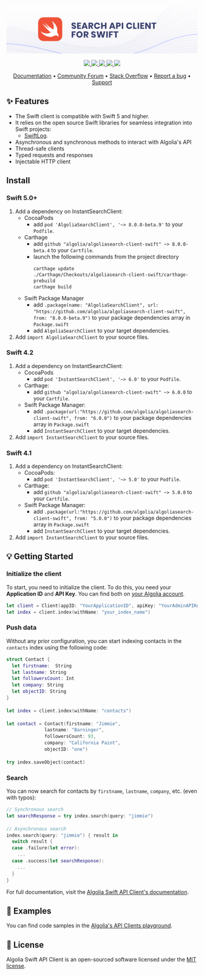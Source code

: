 <p align="center">
  <a href="https://www.algolia.com">
    <img alt="Algolia for Swift" src="banner.png" >
  </a>
</p>

<p align="center">
  <a href="https://cocoapods.org/pods/AlgoliaSearchClient">
    <img src="http://img.shields.io/cocoapods/v/AlgoliaSearchClient.svg?style=flat"></img>
  </a>
  <a href="https://cocoapods.org/pods/AlgoliaSearchClient">
    <img src="http://img.shields.io/cocoapods/p/AlgoliaSearchClient.svg?style=flat"></img>
  </a>
  <a href="https://github.com/Carthage/Carthage">
    <img src="https://img.shields.io/badge/Carthage-compatible-brightgreen.svg"></img>
  </a>
  <a href="https://developer.apple.com/documentation/xcode/creating_a_mac_version_of_your_ipad_app/">
    <img src="https://img.shields.io/badge/Catalyst-compatible-brightgreen.svg"></img>
  </a>
  <a href="https://opensource.org/licenses/MIT">
    <img src="https://img.shields.io/badge/License-MIT-yellow.svg"></img>
  </a>
</p>

<p align="center">
  <a href="https://www.algolia.com/doc/api-client/getting-started/install/swift/" target="_blank">Documentation</a>  •
  <a href="https://discourse.algolia.com" target="_blank">Community Forum</a>  •
  <a href="http://stackoverflow.com/questions/tagged/algolia" target="_blank">Stack Overflow</a>  •
  <a href="https://github.com/algolia/algoliasearch-client-swift/issues" target="_blank">Report a bug</a>  •
  <a href="https://www.algolia.com/support" target="_blank">Support</a>
</p>

## ✨ Features

- The Swift client is compatible with Swift 5 and higher.
- It relies on the open source Swift libraries for seamless integration into Swift projects:
  - [SwiftLog](https://github.com/apple/swift-log).
- Asynchronous and synchronous methods to interact with Algolia's API
- Thread-safe clients
- Typed requests and responses
- Injectable HTTP client

## Install

### Swift 5.0+

1. Add a dependency on InstantSearchClient:
    - CocoaPods
      - add `pod 'AlgoliaSearchClient', '~> 8.0.0-beta.9'` to your `Podfile`.
    - Carthage 
      - add `github "algolia/algoliasearch-client-swift" ~> 8.0.0-beta.4` to your `Cartfile`.
      - launch the following commands from the project directory
		   ```shell
		   carthage update
		   ./Carthage/Checkouts/algoliasearch-client-swift/carthage-prebuild
		   carthage build
		   ```
    - Swift Package Manager
      - add `.package(name: "AlgoliaSearchClient", url: "https://github.com/algolia/algoliasearch-client-swift", from: "8.0.0-beta.9")` to your package dependencies array in `Package.swift`
      - add `AlgoliaSearchClient` to your target dependencies.
2. Add `import AlgoliaSearchClient` to your source files.

### Swift 4.2

1. Add a dependency on InstantSearchClient:
    - CocoaPods
      - add `pod 'InstantSearchClient', '~> 6.0'` to your `Podfile`.
    - Carthage: 
      - add `github "algolia/algoliasearch-client-swift" ~> 6.0.0` to your `Cartfile`.
    - Swift Package Manager: 
      - add `.package(url:"https://github.com/algolia/algoliasearch-client-swift", from: "6.0.0")` to your package dependencies array in `Package.swift`
      - add `InstantSearchClient` to your target dependencies.
2. Add `import InstantSearchClient` to your source files.

### Swift 4.1

1. Add a dependency on InstantSearchClient:
    - CocoaPods: 
      - add `pod 'InstantSearchClient', '~> 5.0'` to your `Podfile`.
    - Carthage: 
      - add `github "algolia/algoliasearch-client-swift" ~> 5.0.0` to your `Cartfile`.
    - Swift Package Manager: 
      - add `.package(url:"https://github.com/algolia/algoliasearch-client-swift", from: "5.0.0")` to your package dependencies array in `Package.swift`
      - add `InstantSearchClient` to your target dependencies.
2. Add `import InstantSearchClient` to your source files.

## 💡 Getting Started

### Initialize the client

To start, you need to initialize the client. To do this, you need your **Application ID** and **API Key**.
You can find both on [your Algolia account](https://www.algolia.com/api-keys).

```swift
let client = Client(appID: "YourApplicationID", apiKey: "YourAdminAPIKey")
let index = client.index(withName: "your_index_name")
```

### Push data

Without any prior configuration, you can start indexing contacts in the `contacts` index using the following code:

```swift
struct Contact {
  let firstname:  String
  let lastname: String
  let followersCount: Int
  let company: String
  let objectID: String
}

let index = client.index(withName: "contacts")

let contact = Contact(firstname: "Jimmie", 
		      lastname: "Barninger", 
		      followersCount: 93, 
		      company: "California Paint", 
		      objectID: "one")

try index.saveObject(contact)
```

### Search

You can now search for contacts by `firstname`, `lastname`, `company`, etc. (even with typos):

```swift
// Synchronous search
let searchResponse = try index.search(query: "jimmie")

// Asynchronous search
index.search(query: "jimmie") { result in
  switch result {
  case .failure(let error):
    ...
  case .success(let searchResponse):
    ...
  }
}

```

For full documentation, visit the [Algolia Swift API Client's documentation](https://www.algolia.com/doc/api-client/getting-started/install/swift/).

## 📝 Examples

You can find code samples in the [Algolia's API Clients playground](https://github.com/algolia/api-clients-playground/tree/master/swift).

## 📄 License

Algolia Swift API Client is an open-sourced software licensed under the [MIT license](LICENSE.md).
